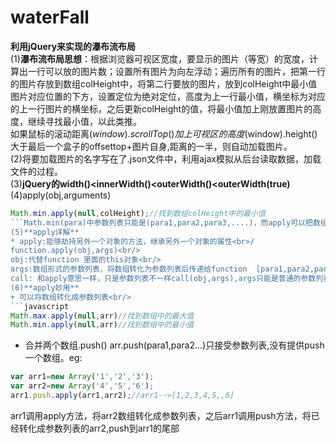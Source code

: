 # waterFall
**利用jQuery来实现的瀑布流布局**<br/>
(1)**瀑布流布局思想**：根据浏览器可视区宽度，要显示的图片（等宽）的宽度，计算出一行可以放的图片数；设置所有图片为向左浮动；遍历所有的图片，把第一行的图片存放到数组colHeight中，将第二行要放的图片，放到colHeight中最小值图片对应位置的下方，设置定位为绝对定位，高度为上一行最小值，横坐标为对应的上一行图片的横坐标，之后更新colHeight的值，将最小值加上刚放置图片的高度，继续寻找最小值，以此类推。<br/>
如果鼠标的滚动距离$(window).scrollTop()加上可视区的高度$(window).height()大于最后一个盒子的offsettop+图片自身,距离的一半，则自动加载图片。<br/>
(2)将要加载图片的名字写在了.json文件中，利用ajax模拟从后台读取数据，加载文件的过程。<br/>
(3)**jQuery的width()<innerWidth()<outerWidth()<outerWidth(true)**
(4)apply(obj,arguments)<br/>
```javascript
Math.min.apply(null,colHeight);//找到数组colHeight中的最小值
```Math.min(para)中参数列表只能是(para1,para2,para3,....)，而apply可以把数组转化成参数列表
(5)**apply详解**
* apply:能够劫持另外一个对象的方法，继承另外一个对象的属性<br>/
function.apply(obj,args)<br/>
obj:代替function 里面的this对象<br/>
args:数组形式的参数列表，将数组转化为参数列表后传递给function  [para1,para2,para3,.....]-->(para1,para2,para3,....)<br/>
call: 和apply意思一样，只是参数列表不一样call(obj,args),args只能是普通的参数列表
(6)**apply妙用**
+ 可以将数组转化成参数列表<br/>
```javascript
Math.max.apply(null,arr)//找到数组中的最大值
Math.min.apply(null,arr)//找到数组中的最小值
```
* 合并两个数组.push()
arr.push(para1,para2...)只接受参数列表,没有提供push一个数组。eg:
```javascript
var arr1=new Array('1','2','3');
var arr2=new Array('4','5','6');
arr1.push.apply(arr1,arr2);//arr1-->[1,2,3,4,5,,6]
```
arr1调用apply方法，将arr2数组转化成参数列表，之后arr1调用push方法，将已经转化成参数列表的arr2,push到arr1的尾部
